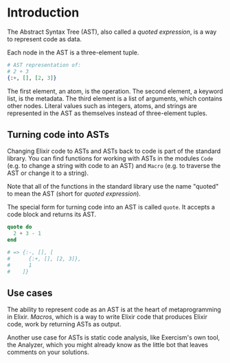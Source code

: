 # Introduction

The Abstract Syntax Tree (AST), also called a _quoted expression_, is a way to represent code as data.

Each node in the AST is a three-element tuple.

```elixir
# AST representation of:
# 2 + 3
{:+, [], [2, 3]}
```

The first element, an atom, is the operation. The second element, a keyword list, is the metadata. The third element is a list of arguments, which contains other nodes. Literal values such as integers, atoms, and strings are represented in the AST as themselves instead of three-element tuples.

## Turning code into ASTs

Changing Elixir code to ASTs and ASTs back to code is part of the standard library. You can find functions for working with ASTs in the modules `Code` (e.g. to change a string with code to an AST) and `Macro` (e.g. to traverse the AST or change it to a string).

Note that all of the functions in the standard library use the name "quoted" to mean the AST (short for _quoted expression_).

The special form for turning code into an AST is called `quote`. It accepts a code block and returns its AST.

```elixir
quote do
  2 + 3 - 1
end

# => {:-, [], [
#      {:+, [], [2, 3]},
#      1
#    ]}
```

## Use cases

The ability to represent code as an AST is at the heart of metaprogramming in Elixir. _Macros_, which is a way to write Elixir code that produces Elixir code, work by returning ASTs as output.

Another use case for ASTs is static code analysis, like Exercism's own tool, the Analyzer, which you might already know as the little bot that leaves comments on your solutions.
